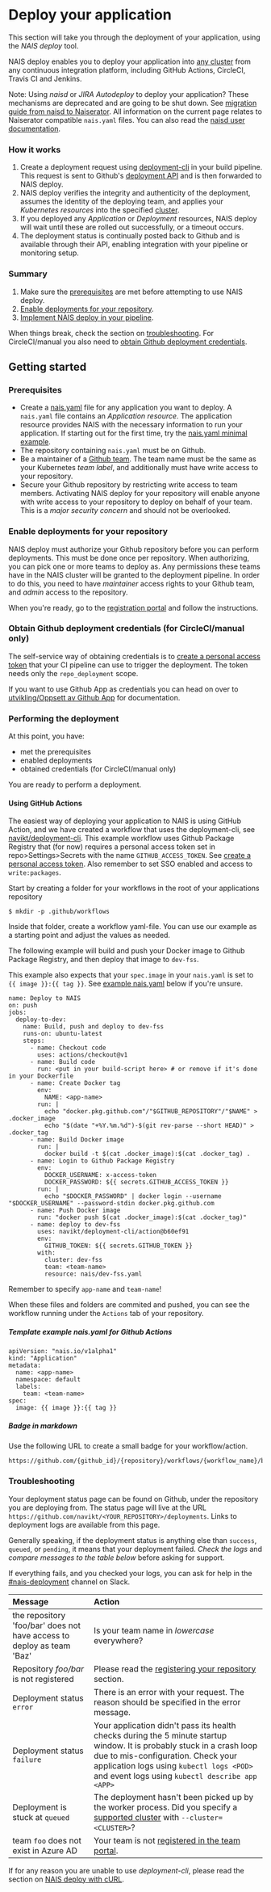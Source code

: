 # Deploy your application

This section will take you through the deployment of your application, using the _NAIS deploy_ tool.

NAIS deploy enables you to deploy your application into [any cluster](README.md#nais-clusters) from any continuous integration platform, including GitHub Actions, CircleCI, Travis CI and Jenkins.

Note: Using _naisd_ or _JIRA Autodeploy_ to deploy your application? These mechanisms are deprecated and are going to be shut down. See [migration guide from naisd to Naiserator](../legacy/migrating-from-naisd.md). All information on the current page relates to Naiserator compatible `nais.yaml` files. You can also read the [naisd user documentation](../legacy/naisd.md).

### How it works

1. Create a deployment request using [deployment-cli](https://github.com/navikt/deployment-cli) in your build pipeline. This request is sent to Github's [deployment API](https://developer.github.com/v3/repos/deployments/) and is then forwarded to NAIS deploy.
2. NAIS deploy verifies the integrity and authenticity of the deployment, assumes the identity of the deploying team, and applies your _Kubernetes resources_ into the specified [cluster](README.md#nais-clusters).
3. If you deployed any _Application_ or _Deployment_ resources, NAIS deploy will wait until these are rolled out successfully, or a timeout occurs.
4. The deployment status is continually posted back to Github and is available through their API, enabling integration with your pipeline or monitoring setup.

### Summary

1. Make sure the [prerequisites](#prerequisites) are met before attempting to use NAIS deploy.
2. [Enable deployments for your repository](#enable-deployments-for-your-repository).
3. [Implement NAIS deploy in your pipeline](#performing-the-deployment).

When things break, check the section on [troubleshooting](#troubleshooting). For CircleCI/manual you also need to [obtain Github deployment credentials](#obtain-github-deployment-credentials).

## Getting started

### Prerequisites

* Create a [nais.yaml](../in-depth/nais-manifest.md) file for any application you want to deploy. A `nais.yaml` file contains an _Application resource_. The application resource provides NAIS with the necessary information to run your application. If starting out for the first time, try the [nais.yaml minimal example](../in-depth/nais-manifest.md#minimal-nais-yaml-example).
* The repository containing `nais.yaml` must be on Github.
* Be a maintainer of a [Github team](https://help.github.com/en/articles/about-teams). The team name must be the same as your Kubernetes _team label_, and additionally must have write access to your repository.
* Secure your Github repository by restricting write access to team members. Activating NAIS deploy for your repository will enable anyone with write access to your repository to deploy on behalf of your team. This is a _major security concern_ and should not be overlooked.

### Enable deployments for your repository

NAIS deploy must authorize your Github repository before you can perform deployments. This must be done once per repository. When authorizing, you can pick one or more teams to deploy as. Any permissions these teams have in the NAIS cluster will be granted to the deployment pipeline. In order to do this, you need to have _maintainer_ access rights to your Github team, and _admin_ access to the repository.

When you're ready, go to the [registration portal](https://deployment.prod-sbs.nais.io/auth/login) and follow the instructions.

### Obtain Github deployment credentials \(for CircleCI/manual only\)

The self-service way of obtaining credentials is to [create a personal access token](https://help.github.com/en/articles/creating-a-personal-access-token-for-the-command-line) that your CI pipeline can use to trigger the deployment. The token needs only the `repo_deployment` scope.

If you want to use Github App as credentials you can head on over to [utvikling/Oppsett av Github App](https://github.com/navikt/utvikling/blob/master/Oppsett%20av%20Github%20App.md) for documentation.

### Performing the deployment

At this point, you have:

* met the prerequisites
* enabled deployments
* obtained credentials \(for CircleCI/manual only\)

You are ready to perform a deployment.

#### Using GitHub Actions

The easiest way of deploying your application to NAIS is using GitHub Action, and we have created a workflow that uses the deployment-cli, see [navikt/deployment-cli](https://github.com/navikt/deployment-cli/tree/master/action). This example workflow uses Github Package Registry that (for now) requires a personal access token set in repo>Settings>Secrets with the name `GITHUB_ACCESS_TOKEN`. See [create a personal access token](https://help.github.com/en/articles/creating-a-personal-access-token-for-the-command-line). Also remember to set SSO enabled and access to `write:packages`.

Start by creating a folder for your workflows in the root of your applications repository

```text
$ mkdir -p .github/workflows
```

Inside that folder, create a workflow yaml-file. You can use our example as a starting point and adjust the values as needed.

The following example will build and push your Docker image to Github Package Registry, and then deploy that image to `dev-fss`.

This example also expects that your `spec.image` in your `nais.yaml` is set to `{{ image }}:{{ tag }}`. See [example nais.yaml](#template-example-naisyaml-for-github-actions) below if you're unsure.

```text
name: Deploy to NAIS
on: push
jobs:
  deploy-to-dev:
    name: Build, push and deploy to dev-fss
    runs-on: ubuntu-latest
    steps:
      - name: Checkout code
        uses: actions/checkout@v1
      - name: Build code
        run: <put in your build-script here> # or remove if it's done in your Dockerfile
      - name: Create Docker tag
        env:
          NAME: <app-name>
        run: |
          echo "docker.pkg.github.com"/"$GITHUB_REPOSITORY"/"$NAME" > .docker_image
          echo "$(date "+%Y.%m.%d")-$(git rev-parse --short HEAD)" > .docker_tag
      - name: Build Docker image
        run: |
          docker build -t $(cat .docker_image):$(cat .docker_tag) .
      - name: Login to Github Package Registry
        env:
          DOCKER_USERNAME: x-access-token
          DOCKER_PASSWORD: ${{ secrets.GITHUB_ACCESS_TOKEN }}
        run: |
          echo "$DOCKER_PASSWORD" | docker login --username "$DOCKER_USERNAME" --password-stdin docker.pkg.github.com
      - name: Push Docker image
        run: "docker push $(cat .docker_image):$(cat .docker_tag)"
      - name: deploy to dev-fss
        uses: navikt/deployment-cli/action@b60ef91
        env:
          GITHUB_TOKEN: ${{ secrets.GITHUB_TOKEN }}
        with:
          cluster: dev-fss
          team: <team-name>
          resource: nais/dev-fss.yaml
```

Remember to specify `app-name` and `team-name`!

When these files and folders are commited and pushed, you can see the workflow running under the `Actions` tab of your repository.

##### Template example nais.yaml for Github Actions

```text
apiVersion: "nais.io/v1alpha1"
kind: "Application"
metadata:
  name: <app-name>
  namespace: default
  labels:
    team: <team-name>
spec:
  image: {{ image }}:{{ tag }}
```

##### Badge in markdown

Use the following URL to create a small badge for your workflow/action.

```text
https://github.com/{github_id}/{repository}/workflows/{workflow_name}/badge.svg
```

### Troubleshooting

Your deployment status page can be found on Github, under the repository you are deploying from. The status page will live at the URL `https://github.com/navikt/<YOUR_REPOSITORY>/deployments`. Links to deployment logs are available from this page.

Generally speaking, if the deployment status is anything else than `success`, `queued`, or `pending`, it means that your deployment failed. _Check the logs_ and _compare messages to the table below_ before asking for support.

If everything fails, and you checked your logs, you can ask for help in the [\#nais-deployment](https://nav-it.slack.com/messages/CHEQ22Q94) channel on Slack.

| Message | Action |
| :--- | :--- |
| the repository 'foo/bar' does not have access to deploy as team 'Baz' | Is your team name in _lowercase_ everywhere? |
| Repository _foo/bar_ is not registered | Please read the [registering your repository](#registering-your-repository) section. |
| Deployment status `error` | There is an error with your request. The reason should be specified in the error message. |
| Deployment status `failure` | Your application didn't pass its health checks during the 5 minute startup window. It is probably stuck in a crash loop due to mis-configuration. Check your application logs using `kubectl logs <POD>` and event logs using `kubectl describe app <APP>` |
| Deployment is stuck at `queued` | The deployment hasn't been picked up by the worker process. Did you specify a [supported cluster](README.md#nais-clusters) with `--cluster=<CLUSTER>`? |
| team `foo` does not exist in Azure AD | Your team is not [registered in the team portal](teams.md). |

If for any reason you are unable to use _deployment-cli_, please read the section on [NAIS deploy with cURL](deployment/advanced-usage.md#nais-deploy-with-curl).
